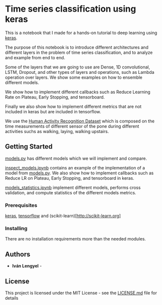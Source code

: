 # Time series classification using keras

This is a notebook that I made for a hands-on tutorial to deep learning using [keras](https://keras.io/).

The purpose of this notebook is to introduce different architectures and different layers in the problem of time series classification, and to analyze and example from end to end.

Some of the layers that we are going to use are Dense, 1D convolutional, LSTM, Dropout, and other types of layers and operations, such as Lambda operation over layers.
We show some examples on how to ensemble different models.

We show how to implement different callbacks such as Reduce Learning Rate on Plateau, Early Stopping, and tensorboard.

Finally we also show how to implement different metrics that are not included in keras but are included in tensorflow.

We use the
[Human Activity Recognition Dataset](https://archive.ics.uci.edu/ml/datasets/human+activity+recognition+using+smartphones##) which is composed on the time measurements of different sensor of the pone during different activities suchs as walking, laying, walking upstairs.

## Getting Started

[models.py](https://github.com/ivanlen/time_series_classification_and_ensembles/blob/master/models.py) has different models which we will implement and compare.

[inspect_models.ipynb](https://github.com/ivanlen/time_series_classification_and_ensembles/blob/master/inspect_models.ipynb) contains an example of the implementation of a model  from [models.py](https://github.com/ivanlen/time_series_classification_and_ensembles/blob/master/models.py).
We also show how to implement callbacks such as Reduce LR on Plateau, Early Stopping, and tensorboard in keras.

[models_statistics.ipynb](https://github.com/ivanlen/time_series_classification_and_ensembles/blob/master/models_statistics.ipynb) implement different models, performs cross validation, and compute statistics of the different models metrics.

### Prerequisites

[keras](https://keras.io/), [tensorflow](https://www.tensorflow.org) and (scikit-learn)[http://scikit-learn.org]


### Installing

There are no installation requirements more than the needed modules.


## Authors

* **Iván Lengyel** -


## License

This project is licensed under the MIT License - see the [LICENSE.md](LICENSE.md) file for details
